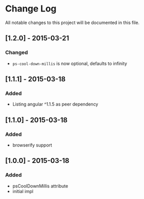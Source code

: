 # Change Log

All notable changes to this project will be documented in this file.

## [1.2.0] - 2015-03-21
### Changed

- `ps-cool-down-millis` is now optional, defaults to infinity

## [1.1.1] - 2015-03-18
### Added

- Listing angular ^1.1.5 as peer dependency

## [1.1.0] - 2015-03-18
### Added

- browserify support

## [1.0.0] - 2015-03-18
### Added

- psCoolDownMillis attribute
- initial impl